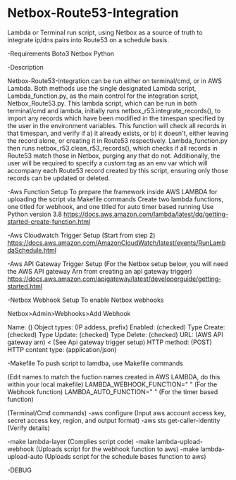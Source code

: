 # Netbox-Route53-Integration

Lambda or Terminal run script, using Netbox as a source of truth to integrate ip/dns pairs into Route53 on a schedule basis.

-Requirements
Boto3
Netbox
Python

-Description

Netbox-Route53-Integration can be run either on terminal/cmd, or in AWS Lambda. Both methods use the single designated Lambda
script, Lambda_function.py, as the main control for the integration script, Netbox_Route53.py. This lambda script, which can
be run in both terminal/cmd and lambda, initially runs netbox_r53.integrate_records(), to import any records which have been
modified in the timespan specified by the user in the environment variables. This function will check all records in that
timespan, and verify if a) it already exists, or b) it doesn't, either leaving the record alone, or creating it in Route53
respectively. Lambda_function.py then runs netbox_r53.clean_r53_records(), which checks if all records in Route53 match those
in Netbox, purging any that do not. Additionally, the user will be required to specify a custom tag as an env var which will accompany
each Route53 record created by this script, ensuring only those records can be updated or deleted.


-Aws Function Setup
To prepare the framework inside AWS LAMBDA for uploading the script via Makefile commands
Create two lambda functions, one titled for webhook, and one titled for auto timer based running
Use Python version 3.8
https://docs.aws.amazon.com/lambda/latest/dg/getting-started-create-function.html

-Aws Cloudwatch Trigger Setup
(Start from step 2)
https://docs.aws.amazon.com/AmazonCloudWatch/latest/events/RunLambdaSchedule.html

-Aws API Gateway Trigger Setup
(For the Netbox setup below, you will need the AWS API gateway Arn from creating an api gateway trigger)
https://docs.aws.amazon.com/apigateway/latest/developerguide/getting-started.html

-Netbox Webhook Setup
To enable Netbox webhooks

  Netbox>Admin>Webhooks>Add Webhook

  Name: ()
  Object types: (IP addess, prefix)
  Enabled: (checked)
  Type Create: (checked)
  Type Update: (checked)
  Type Delete: (checked)
  URL: (AWS API gateway arn) < (See Api gateway trigger setup)
  HTTP method: (POST)
  HTTP content type: (application/json)


-Makefile
  To push script to lamdba, use Makefile commands

  (Edit names to match the fuction names created in AWS LAMBDA, do this within your local makefile)
  LAMBDA_WEBHOOK_FUNCTION=" " (For the Webhook function)
  LAMBDA_AUTO_FUNCTION=" "    (For the timer based function)

  (Terminal/Cmd commands)
  -aws configure (Input aws account access key, secret access key, region, and output format)
  -aws sts get-caller-identity (Verify details)

  -make lambda-layer (Complies script code)
  -make lambda-upload-webhook (Uploads script for the webhook function to aws)
  -make lambda-upload-auto    (Uploads script for the schedule bases function to aws)


-DEBUG
